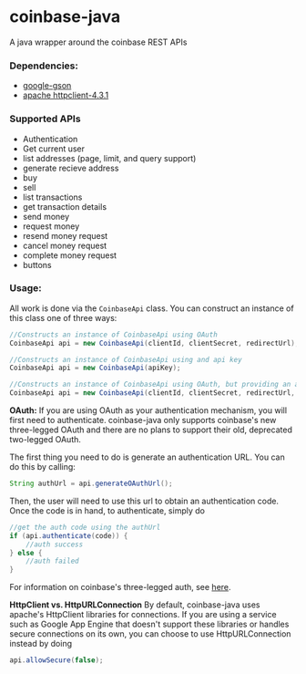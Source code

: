 # coinbase-java
A java wrapper around the coinbase REST APIs

### Dependencies:
- [google-gson](https://code.google.com/p/google-gson/)
- [apache httpclient-4.3.1](http://hc.apache.org/httpclient-3.x/)

### Supported APIs
- Authentication
- Get current user
- list addresses (page, limit, and query support)
- generate recieve address
- buy
- sell
- list transactions
- get transaction details
- send money
- request money
- resend money request
- cancel money request
- complete money request
- buttons

### Usage:
All work is done via the `CoinbaseApi` class. You can construct an instance of this class one of three ways:
```java
//Constructs an instance of CoinbaseApi using OAuth
CoinbaseApi api = new CoinbaseApi(clientId, clientSecret, redirectUrl);

//Constructs an instance of CoinbaseApi using and api key
CoinbaseApi api = new CoinbaseApi(apiKey);

//Constructs an instance of CoinbaseApi using OAuth, but providing an access token and refresh token up front
CoinbaseApi api = new CoinbaseApi(clientId, clientSecret, redirectUrl, accessToken, refreshToken);
```

**OAuth:**
If you are using OAuth as your authentication mechanism, you will first need to authenticate. coinbase-java only supports coinbase's new three-legged OAuth and there are no plans to support their old, deprecated two-legged OAuth.

The first thing you need to do is generate an authentication URL. You can do this by calling:

```java
String authUrl = api.generateOAuthUrl();
```
Then, the user will need to use this url to obtain an authentication code. Once the code is in hand, to authenticate, simply do

```java
//get the auth code using the authUrl
if (api.authenticate(code)) {
    //auth success
} else {
    //auth failed
}

```

For information on coinbase's three-legged auth, see [here](https://coinbase.com/docs/api/authentication).

**HttpClient vs. HttpURLConnection**
By default, coinbase-java uses apache's HttpClient libraries for connections. If you are using a service such as Google App Engine that doesn't support these libraries or handles secure connections on its own, you can choose to use HttpURLConnection instead by doing

```java
api.allowSecure(false);
```
